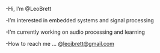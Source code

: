 -Hi, I’m @LeoBrett

-I’m interested in embedded systems and signal processing

-I’m currently working on audio processing and learning

-How to reach me ... @leojbrett@gmail.com

<!---
LeoBrett/LeoBrett is a ✨ special ✨ repository because its `README.md` (this file) appears on your GitHub profile.
You can click the Preview link to take a look at your changes.
--->
